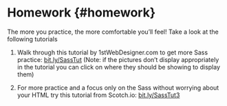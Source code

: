 # Homework {#homework}

The more you practice, the more comfortable you’ll feel!  Take a look at the following tutorials

1.  Walk through this tutorial by 1stWebDesigner.com to get more Sass practice: [bit.ly/SassTut](https://www.google.com/url?q=http://bit.ly/SassTut&sa=D&ust=1478381675893000&usg=AFQjCNHrLAFXsD4OTcCQnk7YXELKNpC_lQ)   (Note: if the pictures don’t display appropriately in the tutorial you can click on where they should be showing to display them)

1.  For more practice and a focus only on the Sass without worrying about your HTML try this tutorial from Scotch.io: [bit.ly/SassTut3](https://www.google.com/url?q=http://bit.ly/SassTut3&sa=D&ust=1478381675894000&usg=AFQjCNHSVKnKqaRp3fHGCEuIX2DNvKiCTw)